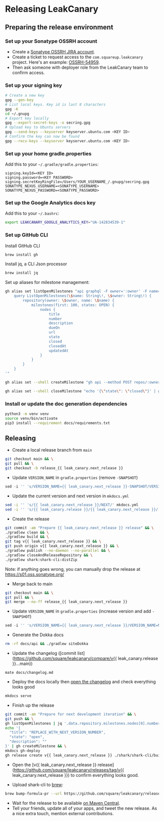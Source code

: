 # Releasing LeakCanary

## Preparing the release environment

### Set up your Sonatype OSSRH account

* Create a [Sonatype OSSRH JIRA account](https://issues.sonatype.org/secure/Signup!default.jspa).
* Create a ticket to request access to the `com.squareup.leakcanary` project. Here's an example: [OSSRH-54959](https://issues.sonatype.org/browse/OSSRH-54959).
* Then ask someone with deployer role from the LeakCanary team to confirm access.

### Set up your signing key

```bash
# Create a new key
gpg --gen-key
# List local keys. Key id is last 8 characters
gpg -K
cd ~/.gnupg
# Export key locally
gpg --export-secret-keys -o secring.gpg
# Upload key to Ubuntu servers
gpg --send-keys --keyserver keyserver.ubuntu.com <KEY ID>
# Confirm the key can now be found
gpg --recv-keys --keyserver keyserver.ubuntu.com <KEY ID>
```

### Set up your home gradle.properties

Add this to your `~/.gradle/gradle.properties`:

```
signing.keyId=<KEY ID>
signing.password=<KEY PASSWORD>
signing.secretKeyRingFile=/Users/YOUR_USERNAME_/.gnupg/secring.gpg
SONATYPE_NEXUS_USERNAME=<SONATYPE_USERNAME>
SONATYPE_NEXUS_PASSWORD=<SONATYPE_PASSWORD>
```

### Set up the Google Analytics docs key 

Add this to your `~/.bashrc`:

```bash
export LEAKCANARY_GOOGLE_ANALYTICS_KEY="UA-142834539-1"
```

### Set up GitHub CLI

Install GitHub CLI

```bash
brew install gh
```

Install jq, a CLI Json processor

```bash
brew install jq
```

Set up aliases for milestone management:

```bash
gh alias set listOpenMilestones "api graphql -F owner=':owner' -F name=':repo' -f query='
    query ListOpenMilestones(\$name: String\!, \$owner: String\!) {
        repository(owner: \$owner, name: \$name) {
            milestones(first: 100, states: OPEN) {
                nodes {
                    title
                    number
                    description
                    dueOn
                    url
                    state
                    closed
                    closedAt
                    updatedAt
                }
            }
        }
    }
'"

gh alias set --shell createMilestone "gh api --method POST repos/:owner/:repo/milestones --input - | jq '{ html_url: .html_url, state: .state, created_at: .created_at }'"

gh alias set --shell closeMilestone "echo '{\"state\": \"closed\"}' | gh api --method PATCH repos/:owner/:repo/milestones/\$1 --input - | jq '{ html_url: .html_url, state: .state, closed_at: .closed_at }'"
```

### Install or update the doc generation dependencies

```bash
python3 -m venv venv
source venv/bin/activate
pip3 install --requirement docs/requirements.txt
```

## Releasing

* Create a local release branch from `main`
```bash
git checkout main && \
git pull && \
git checkout -b release_{{ leak_canary.next_release }}
```

* Update `VERSION_NAME` in `gradle.properties` (remove `-SNAPSHOT`)
```gradle
sed -i '' 's/VERSION_NAME={{ leak_canary.next_release }}-SNAPSHOT/VERSION_NAME={{ leak_canary.next_release }}/' gradle.properties
```

* Update the current version and next version in `mkdocs.yml`
```bash
sed -i '' 's/{{ leak_canary.next_release }}/NEXT/' mkdocs.yml
sed -i '' 's/{{ leak_canary.release }}/{{ leak_canary.next_release }}/' mkdocs.yml
```

* Create the release
```bash
git commit -am "Prepare {{ leak_canary.next_release }} release" && \
./gradlew clean && \
./gradlew build && \
git tag v{{ leak_canary.next_release }} && \
git push origin v{{ leak_canary.next_release }} && \
./gradlew publish --no-daemon --no-parallel && \
./gradlew closeAndReleaseRepository && \
./gradlew shark:shark-cli:distZip
```

Note: if anything goes wrong, you can manually drop the release at https://s01.oss.sonatype.org/

* Merge back to main
```bash
git checkout main && \
git pull && \
git merge --no-ff release_{{ leak_canary.next_release }}
```
* Update `VERSION_NAME` in `gradle.properties` (increase version and add `-SNAPSHOT`)
```gradle
sed -i '' 's/VERSION_NAME={{ leak_canary.next_release }}/VERSION_NAME=NEXT-SNAPSHOT/' gradle.properties
```

* Generate the Dokka docs
```bash
rm -rf docs/api && ./gradlew siteDokka
```

* Update the changelog ([commit list](https://github.com/square/leakcanary/compare/v{{ leak_canary.release }}...main))
```
mate docs/changelog.md
```	

* Deploy the docs locally then [open the changelog](http://127.0.0.1:8000/leakcanary/changelog/) and check everything looks good
```bash
mkdocs serve
```

* Finish up the release

```bash
git commit -am "Prepare for next development iteration" && \
git push && \
gh listOpenMilestones | jq '.data.repository.milestones.nodes[0].number' | xargs gh closeMilestone && \
echo '{
  "title": "REPLACE_WITH_NEXT_VERSION_NUMBER",
  "state": "open",
  "description": ""
}' | gh createMilestone && \
mkdocs gh-deploy
gh release create v{{ leak_canary.next_release }} ./shark/shark-cli/build/distributions/shark-cli-{{ leak_canary.next_release }}.zip --title v{{ leak_canary.next_release }} --notes 'See [Change Log](https://square.github.io/leakcanary/changelog)'
```

* Open the [v{{ leak_canary.next_release }} release](https://github.com/square/leakcanary/releases/tag/v{{ leak_canary.next_release }}) to confirm everything looks good.

* Upload shark-cli to [brew](https://brew.sh/):
```bash
brew bump-formula-pr --url https://github.com/square/leakcanary/releases/download/v{{ leak_canary.next_release }}/shark-cli-{{ leak_canary.next_release }}.zip leakcanary-shark
```

* Wait for the release to be available [on Maven Central](https://repo1.maven.org/maven2/com/squareup/leakcanary/leakcanary-android/).
* Tell your friends, update all of your apps, and tweet the new release. As a nice extra touch, mention external contributions.

